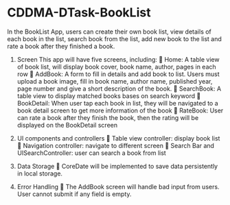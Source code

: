 # CDDMA-DTask-BookList
In the BookList App, users can create their own book list, view details of each book in the list, search book from the list, add new book to the list and rate a book after they finished a book.

1.	Screen
This app will have five screens, including:
	Home: A table view of book list, will display book cover, book name, author, pages in each row
	AddBook: A form to fill in details and add book to list. Users must upload a book image, fill in book name, author name, published year, page number and give a short description of the book.
	SearchBook: A table view to display matched books bases on search keyword
	BookDetail: When user tap each book in list, they will be navigated to a book detail screen to get more information of the book
	RateBook: User can rate a book after they finish the book, then the rating will be displayed on the BookDetail screen

2.	UI components and controllers
	Table view controller: display book list
	Navigation controller: navigate to different screen
	Search Bar and UISearchController: user can search a book from list

3.	Data Storage
	CoreDate will be implemented to save data persistently in local storage.

4.	Error Handling
	The AddBook screen will handle bad input from users. User cannot submit if any field is empty.

